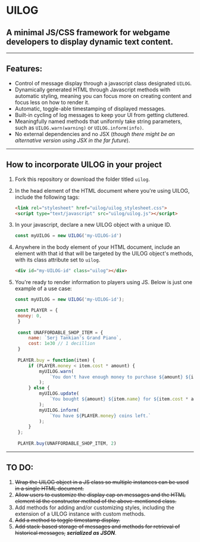 # UILOG
A minimal JS/CSS framework for webgame developers to display dynamic text content.
---
---
## Features:
- Control of message display through a javascript class designated `UILOG`. 
- Dynamically generated HTML through Javascript methods with automatic styling, meaning you can focus more on creating content and focus less on how to render it.
- Automatic, toggle-able timestamping of displayed messages.
- Built-in cycling of log messages to keep your UI from getting cluttered.
- Meaningfully named methods that uniformly take string parameters, such as `UILOG.warn(warning)` or `UILOG.inform(info)`.
- No external dependencies and no JSX (<i>though there might be an alternative version using JSX in the far future</i>).
---
## How to incorporate UILOG in your project

1. Fork this repository or download the folder titled `uilog`.
2. In the head element of the HTML document where you're using UILOG, include the following tags:  
    ``` HTML
    <link rel="stylesheet" href="uilog/uilog_stylesheet.css">
    <script type="text/javascript" src="uilog/uilog.js"></script>
    ```
3. In your javascript, declare a new UILOG object with a unique ID.
   ```Javascript
   const myUILOG = new UILOG('my-UILOG-id')
4. Anywhere in the body element of your HTML document, include an element with that id that will be targeted by the UILOG object's methods, with its class attribute set to ```uilog```.

    ``` HTML
    <div id="my-UILOG-id" class="uilog"></div>
    ```

5. You're ready to render information to players using JS. Below is just one example of a use case:
   ``` Javascript
   const myUILOG = new UILOG('my-UILOG-id');
   
   const PLAYER = {
    money: 0,
    }
    
    const UNAFFORDABLE_SHOP_ITEM = {
        name: `Serj Tankian's Grand Piano`,
        cost: 1e30 // 1 decillion
    }
    
    PLAYER.buy = function(item) {
        if (PLAYER.money < item.cost * amount) {
            myUILOG.warn(
                `You don't have enough money to purchase ${amount} ${item.name}!`
            );
        } else {
            myUILOG.update(
                `You bought ${amount} ${item.name} for ${item.cost * amount} coins.`
            );
            myUILOG.inform(
                `You have ${PLAYER.money} coins left.`
            );
        }
    };
    
    PLAYER.buy(UNAFFORDABLE_SHOP_ITEM, 2)
   ```
---
## TO DO:

1. ~~Wrap the UILOG object in a JS class so multiple instances can be used in a single HTML document.~~
2. ~~Allow users to customize the display cap on messages and the HTML element id the constructor method of the above-mentioned class.~~
3. Add methods for adding and/or customizing styles, including the extension of a UILOG instance with custom methods.
4. ~~Add a method to toggle timestamp display.~~
5. ~~Add stack-based storage of messages and methods for retrieval of historical messages,~~ ***serialized as JSON***.
